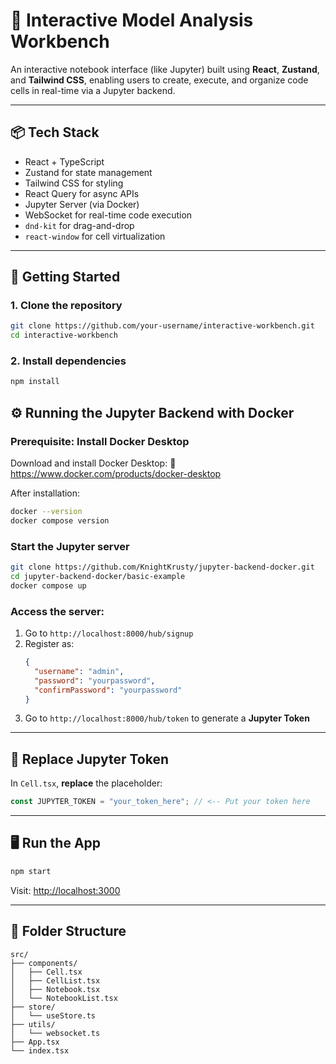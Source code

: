 # 🧪 Interactive Model Analysis Workbench

An interactive notebook interface (like Jupyter) built using **React**, **Zustand**, and **Tailwind CSS**, enabling users to create, execute, and organize code cells in real-time via a Jupyter backend.

---

## 📦 Tech Stack

- React + TypeScript
- Zustand for state management
- Tailwind CSS for styling
- React Query for async APIs
- Jupyter Server (via Docker)
- WebSocket for real-time code execution
- `dnd-kit` for drag-and-drop
- `react-window` for cell virtualization

---

## 🚀 Getting Started

### 1. Clone the repository

```bash
git clone https://github.com/your-username/interactive-workbench.git
cd interactive-workbench
```

### 2. Install dependencies

```bash
npm install
```

## ⚙️ Running the Jupyter Backend with Docker

### Prerequisite: Install Docker Desktop

Download and install Docker Desktop:
🔗 https://www.docker.com/products/docker-desktop

After installation:

```bash
docker --version
docker compose version
```

### Start the Jupyter server

```bash
git clone https://github.com/KnightKrusty/jupyter-backend-docker.git
cd jupyter-backend-docker/basic-example
docker compose up
```

### Access the server:

1. Go to `http://localhost:8000/hub/signup`
2. Register as:
    ```json
    {
      "username": "admin",
      "password": "yourpassword",
      "confirmPassword": "yourpassword"
    }
    ```
3. Go to `http://localhost:8000/hub/token` to generate a **Jupyter Token**

---

## 🔑 Replace Jupyter Token

In `Cell.tsx`, **replace** the placeholder:

```ts
const JUPYTER_TOKEN = "your_token_here"; // <-- Put your token here
```

---

## 🖥️ Run the App

```bash
npm start
```

Visit: [http://localhost:3000](http://localhost:3000)

---

## 📁 Folder Structure

```
src/
├── components/
│   ├── Cell.tsx
│   ├── CellList.tsx
│   ├── Notebook.tsx
│   └── NotebookList.tsx
├── store/
│   └── useStore.ts
├── utils/
│   └── websocket.ts
├── App.tsx
└── index.tsx
```
